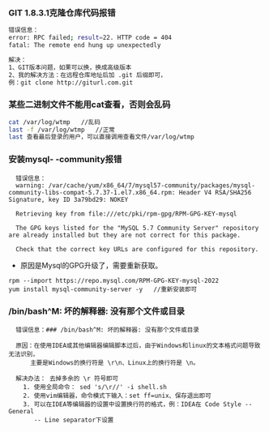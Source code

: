 ### GIT 1.8.3.1克隆仓库代码报错
````bash
错误信息：
error: RPC failed; result=22. HTTP code = 404
fatal: The remote end hung up unexpectedly

解决：
1、GIT版本问题，如果可以换，换成高级版本
2、我的解决方法：在远程仓库地址后加 .git 后缀即可，
例：git clone http://giturl.com.git
````

### 某些二进制文件不能用cat查看，否则会乱码

````bash
cat /var/log/wtmp	//乱码
last -f /var/log/wtmp	//正常
last 查看最后登录的用户，可以直接调用查看文件/var/log/wtmp
````

### 安装mysql- -community报错

```shell
  错误信息：
  warning: /var/cache/yum/x86_64/7/mysql57-community/packages/mysql-community-libs-compat-5.7.37-1.el7.x86_64.rpm: Header V4 RSA/SHA256 Signature, key ID 3a79bd29: NOKEY

  Retrieving key from file:///etc/pki/rpm-gpg/RPM-GPG-KEY-mysql

  The GPG keys listed for the "MySQL 5.7 Community Server" repository are already installed but they are not correct for this package.

  Check that the correct key URLs are configured for this repository.
```

- 原因是Mysql的GPG升级了，需要重新获取。

```shell
rpm --import https://repo.mysql.com/RPM-GPG-KEY-mysql-2022
yum install mysql-community-server -y	//重新安装即可
```
### /bin/bash^M: 坏的解释器: 没有那个文件或目录

```shell
  错误信息：### /bin/bash^M: 坏的解释器: 没有那个文件或目录

  原因：在使用IDEA或其他编辑器编辑脚本过后，由于Windows和linux的文本格式问题导致无法识别，
      主要是Windows的换行符是 \r\n、Linux上的换行符是 \n。

  解决办法： 去掉多余的 \r 符号即可
    1. 使用全局命令： sed 's/\r//' -i shell.sh
    2. 使用vim编辑器，命令模式下输入：set ff=unix、保存退出即可
    3. 可以在IDEA等编辑器的设置中设置换行符的格式，例：IDEA在 Code Style -- General
       -- Line separator下设置
```
